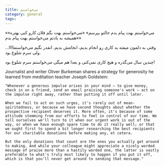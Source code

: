 ```yaml
---
title: می‌خواستم
category: general
tags:  
---
```


«می‌خواستم بهت پیام بدم حالتو بپرسم»
«می‌خواستم بهت بگم فلان کارو کنی بهتره»
«همیشه به یادتم می‌خواستم بهت پیام بدم»

وقتی به دلمون میفته یه کاری رو انجام بدیم، انجامش بدیم. انقدر نگیم می‌خواستماااا... ولی سرم شلوغ بود.

چندین سال می‌گذره و هیچ کاری نمی‌کنی و بعدا هم میگی می‌خواستم سرم شلوغ بود!


Journalist and writer Oliver Burkeman shares a strategy for generosity he learned from meditation teacher Joseph Goldstein:

    "Whenever a generous impulse arises in your mind – to give money, check in on a friend, send an email praising someone's work – act on the impulse right away, rather than putting it off until later.

    When we fail to act on such urges, it's rarely out of mean-spiritedness, or because we have second thoughts about whether the prospective recipient deserves it. More often, it's because of some attitude stemming from our efforts to feel in control of our time. We tell ourselves we'll turn to it when our urgent work is out of the way, or when we have enough spare time to do it really well; or that we ought first to spend a bit longer researching the best recipients for our charitable donations before making any, et cetera.

    But the only donations that count are the ones you actually get around to making. And while your colleague might appreciate a nicely worded message of praise more than a hastily worded one, the latter is vastly preferable to what's truly most likely to happen if you put it off, which is that you'll never get around to sending that message."